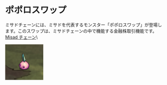 # ポポロスワップ

ミサドチェーンには、ミサドを代表するモンスター「ポポロスワップ」が登場します。このスワップは、ミサドチェーンの中で機能する金融株取引機能です。
 [Misad チェーン](misad-blockchain.md)\


![](<../.gitbook/assets/image (29).png>)
